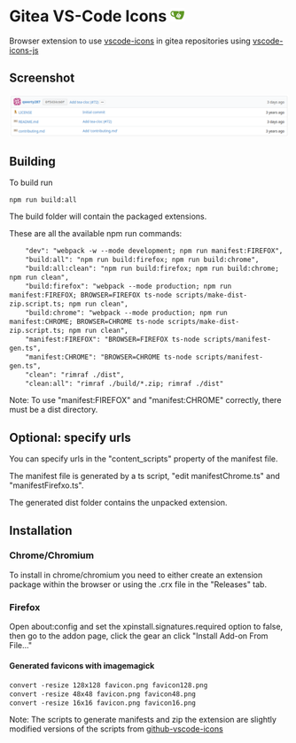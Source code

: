 # Gitea VS-Code Icons <img src="favicon.png" alt="Gitea VS-Code Icons" width="25" />

Browser extension to use [vscode-icons](https://github.com/dderevjanik/github-vscode-icons) in gitea repositories using [vscode-icons-js](https://github.com/dderevjanik/vscode-icons-js)

## Screenshot
![gitea-vscode-icons](gitea-icons.png)

## Building

To build run
```
npm run build:all
```
The build folder will contain the packaged extensions.

These are all the available npm run commands:
```
    "dev": "webpack -w --mode development; npm run manifest:FIREFOX",
    "build:all": "npm run build:firefox; npm run build:chrome",
    "build:all:clean": "npm run build:firefox; npm run build:chrome; npm run clean",
    "build:firefox": "webpack --mode production; npm run manifest:FIREFOX; BROWSER=FIREFOX ts-node scripts/make-dist-zip.script.ts; npm run clean",
    "build:chrome": "webpack --mode production; npm run manifest:CHROME; BROWSER=CHROME ts-node scripts/make-dist-zip.script.ts; npm run clean",
    "manifest:FIREFOX": "BROWSER=FIREFOX ts-node scripts/manifest-gen.ts",
    "manifest:CHROME": "BROWSER=CHROME ts-node scripts/manifest-gen.ts",
    "clean": "rimraf ./dist",
    "clean:all": "rimraf ./build/*.zip; rimraf ./dist"
```
Note: To use "manifest:FIREFOX" and "manifest:CHROME" correctly, there must be a dist directory. 
## Optional: specify urls
You can specify urls in the "content_scripts" property of the manifest file.

The manifest file is generated by a ts script, "edit manifestChrome.ts" and "manifestFirefxo.ts".

The generated dist folder contains the unpacked extension.

## Installation
### Chrome/Chromium
To install in chrome/chromium you need to either create an extension package within the browser or using the .crx file in the "Releases" tab.
### Firefox
Open about:config and set the xpinstall.signatures.required option to false, then go to the addon page, click the gear an click "Install Add-on From File..."

#### Generated favicons with imagemagick
```
convert -resize 128x128 favicon.png favicon128.png
convert -resize 48x48 favicon.png favicon48.png
convert -resize 16x16 favicon.png favicon16.png
```
Note: The scripts to generate manifests and zip the extension are slightly modified versions of the scripts from [github-vscode-icons](https://github.com/dderevjanik/github-vscode-icons) 
